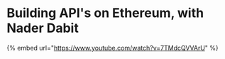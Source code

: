 # Building API's on Ethereum, with Nader Dabit

{% embed url="https://www.youtube.com/watch?v=7TMdcQVVArU" %}